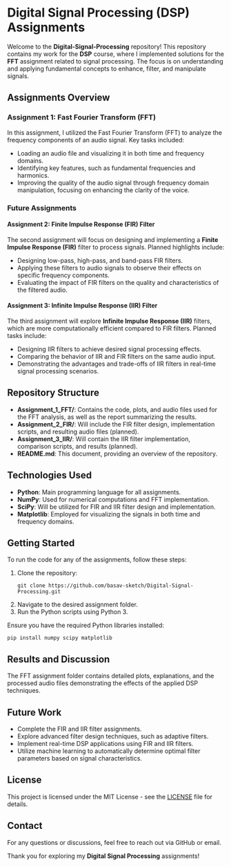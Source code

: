 # Digital Signal Processing (DSP) Assignments

Welcome to the **Digital-Signal-Processing** repository! This repository contains my work for the **DSP** course, where I implemented solutions for the **FFT** assignment related to signal processing. The focus is on understanding and applying fundamental concepts to enhance, filter, and manipulate signals.

## Assignments Overview

### Assignment 1: Fast Fourier Transform (FFT)
In this assignment, I utilized the Fast Fourier Transform (FFT) to analyze the frequency components of an audio signal. Key tasks included:
- Loading an audio file and visualizing it in both time and frequency domains.
- Identifying key features, such as fundamental frequencies and harmonics.
- Improving the quality of the audio signal through frequency domain manipulation, focusing on enhancing the clarity of the voice.

### Future Assignments

#### Assignment 2: Finite Impulse Response (FIR) Filter
The second assignment will focus on designing and implementing a **Finite Impulse Response (FIR)** filter to process signals. Planned highlights include:
- Designing low-pass, high-pass, and band-pass FIR filters.
- Applying these filters to audio signals to observe their effects on specific frequency components.
- Evaluating the impact of FIR filters on the quality and characteristics of the filtered audio.

#### Assignment 3: Infinite Impulse Response (IIR) Filter
The third assignment will explore **Infinite Impulse Response (IIR)** filters, which are more computationally efficient compared to FIR filters. Planned tasks include:
- Designing IIR filters to achieve desired signal processing effects.
- Comparing the behavior of IIR and FIR filters on the same audio input.
- Demonstrating the advantages and trade-offs of IIR filters in real-time signal processing scenarios.

## Repository Structure
- **Assignment_1_FFT/**: Contains the code, plots, and audio files used for the FFT analysis, as well as the report summarizing the results.
- **Assignment_2_FIR/**: Will include the FIR filter design, implementation scripts, and resulting audio files (planned).
- **Assignment_3_IIR/**: Will contain the IIR filter implementation, comparison scripts, and results (planned).
- **README.md**: This document, providing an overview of the repository.

## Technologies Used
- **Python**: Main programming language for all assignments.
- **NumPy**: Used for numerical computations and FFT implementation.
- **SciPy**: Will be utilized for FIR and IIR filter design and implementation.
- **Matplotlib**: Employed for visualizing the signals in both time and frequency domains.

## Getting Started
To run the code for any of the assignments, follow these steps:
1. Clone the repository:
   ```
   git clone https://github.com/basav-sketch/Digital-Signal-Processing.git
   ```
2. Navigate to the desired assignment folder.
3. Run the Python scripts using Python 3.

Ensure you have the required Python libraries installed:
```
pip install numpy scipy matplotlib
```

## Results and Discussion
The FFT assignment folder contains detailed plots, explanations, and the processed audio files demonstrating the effects of the applied DSP techniques.

## Future Work
- Complete the FIR and IIR filter assignments.
- Explore advanced filter design techniques, such as adaptive filters.
- Implement real-time DSP applications using FIR and IIR filters.
- Utilize machine learning to automatically determine optimal filter parameters based on signal characteristics.

## License
This project is licensed under the MIT License - see the [LICENSE](LICENSE) file for details.

## Contact
For any questions or discussions, feel free to reach out via GitHub or email.

Thank you for exploring my **Digital Signal Processing** assignments!
